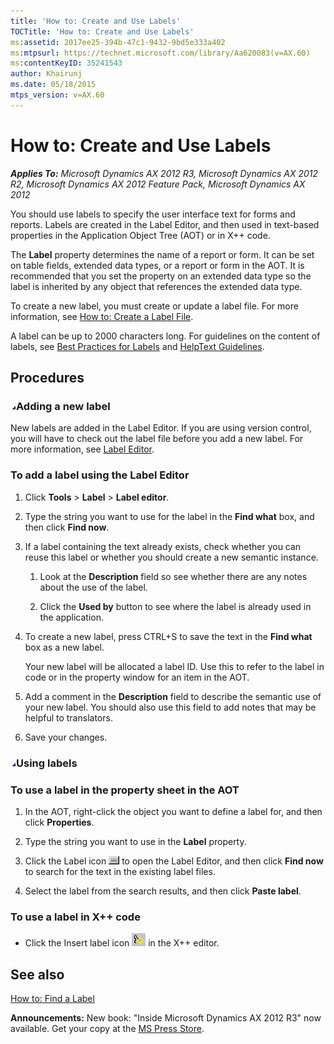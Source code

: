 ```yaml
---
title: 'How to: Create and Use Labels'
TOCTitle: 'How to: Create and Use Labels'
ms:assetid: 2017ee25-394b-47c1-9432-9bd5e333a402
ms:mtpsurl: https://technet.microsoft.com/library/Aa620083(v=AX.60)
ms:contentKeyID: 35241543
author: Khairunj
ms.date: 05/18/2015
mtps_version: v=AX.60
---
```


# How to: Create and Use Labels 


_**Applies To:** Microsoft Dynamics AX 2012 R3, Microsoft Dynamics AX 2012 R2, Microsoft Dynamics AX 2012 Feature Pack, Microsoft Dynamics AX 2012_

You should use labels to specify the user interface text for forms and reports. Labels are created in the Label Editor, and then used in text-based properties in the Application Object Tree (AOT) or in X++ code.

The **Label** property determines the name of a report or form. It can be set on table fields, extended data types, or a report or form in the AOT. It is recommended that you set the property on an extended data type so the label is inherited by any object that references the extended data type.

To create a new label, you must create or update a label file. For more information, see [How to: Create a Label File](https://technet.microsoft.com/library/aa844896\(v=ax.60\)).

A label can be up to 2000 characters long. For guidelines on the content of labels, see [Best Practices for Labels](https://technet.microsoft.com/library/aa586081\(v=ax.60\)) and [HelpText Guidelines](https://technet.microsoft.com/library/aa884538\(v=ax.60\)).

## Procedures

### ![Aa620083.collapse\_all(en-us,AX.60).gif](images/Gg841655.collapse_all(en-us,AX.60).gif "Aa620083.collapse_all(en-us,AX.60).gif")Adding a new label

New labels are added in the Label Editor. If you are using version control, you will have to check out the label file before you add a new label. For more information, see [Label Editor](https://technet.microsoft.com/library/aa617477\(v=ax.60\)).

### To add a label using the Label Editor

1.  Click **Tools** \> **Label** \> **Label editor**.

2.  Type the string you want to use for the label in the **Find what** box, and then click **Find now**.

3.  If a label containing the text already exists, check whether you can reuse this label or whether you should create a new semantic instance.
    
    1.  Look at the **Description** field so see whether there are any notes about the use of the label.
    
    2.  Click the **Used by** button to see where the label is already used in the application.

4.  To create a new label, press CTRL+S to save the text in the **Find what** box as a new label.
    
    Your new label will be allocated a label ID. Use this to refer to the label in code or in the property window for an item in the AOT.

5.  Add a comment in the **Description** field to describe the semantic use of your new label. You should also use this field to add notes that may be helpful to translators.

6.  Save your changes.

### ![Aa620083.collapse\_all(en-us,AX.60).gif](images/Gg841655.collapse_all(en-us,AX.60).gif "Aa620083.collapse_all(en-us,AX.60).gif")Using labels

### To use a label in the property sheet in the AOT

1.  In the AOT, right-click the object you want to define a label for, and then click **Properties**.

2.  Type the string you want to use in the **Label** property.

3.  Click the Label icon ![Label icon](images/Aa620083.IDELBLBT(en-us,AX.60).gif "Label icon") to open the Label Editor, and then click **Find now** to search for the text in the existing label files.

4.  Select the label from the search results, and then click **Paste label**.

### To use a label in X++ code

  - Click the Insert label icon ![Insert Label Icon](images/Aa620083.idelblicon(en-us,AX.60).gif "Insert Label Icon") in the X++ editor.

## See also

[How to: Find a Label](https://technet.microsoft.com/library/cc624360\(v=ax.60\))

  
**Announcements:** New book: "Inside Microsoft Dynamics AX 2012 R3" now available. Get your copy at the [MS Press Store](https://www.microsoftpressstore.com/store/inside-microsoft-dynamics-ax-2012-r3-9780735685109).

